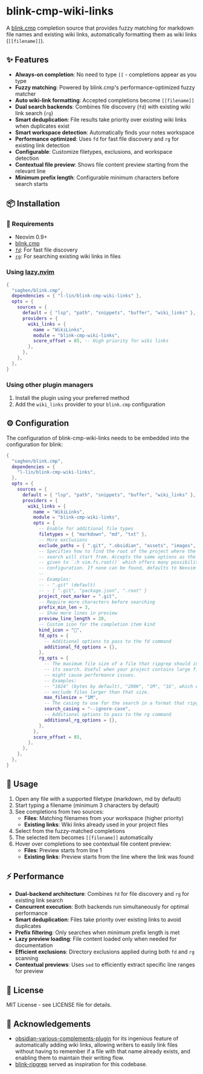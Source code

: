 # blink-cmp-wiki-links

A [blink.cmp](https://github.com/Saghen/blink.cmp) completion source that provides fuzzy matching for markdown file names and existing wiki links, automatically formatting them as wiki links (`[[filename]]`).

## ✨ Features

- **Always-on completion**: No need to type `[[` - completions appear as you type
- **Fuzzy matching**: Powered by blink.cmp's performance-optimized fuzzy matcher
- **Auto wiki-link formatting**: Accepted completions become `[[filename]]`
- **Dual search backends**: Combines file discovery (`fd`) with existing wiki link search (`rg`)
- **Smart deduplication**: File results take priority over existing wiki links when duplicates exist
- **Smart workspace detection**: Automatically finds your notes workspace
- **Performance optimized**: Uses `fd` for fast file discovery and `rg` for existing link detection
- **Configurable**: Customize filetypes, exclusions, and workspace detection
- **Contextual file preview**: Shows file content preview starting from the relevant line
- **Minimum prefix length**: Configurable minimum characters before search starts

## 📦 Installation
### 📝 Requirements

- Neovim 0.9+
- [blink.cmp](https://github.com/Saghen/blink.cmp)
- [`fd`](https://github.com/sharkdp/fd): For fast file discovery
- [`rg`](https://github.com/BurntSushi/ripgrep): For searching existing wiki links in files

### Using [lazy.nvim](https://github.com/folke/lazy.nvim)

```lua
{
  "saghen/blink.cmp",
  dependencies = { "l-lin/blink-cmp-wiki-links" },
  opts = {
    sources = {
      default = { "lsp", "path", "snippets", "buffer", "wiki_links" },
      providers = {
        wiki_links = {
          name = "WikiLinks",
          module = "blink-cmp-wiki-links",
          score_offset = 85, -- High priority for wiki links
        },
      },
    },
  },
}
```

### Using other plugin managers

1. Install the plugin using your preferred method
2. Add the `wiki_links` provider to your `blink.cmp` configuration

## ⚙️ Configuration

The configuration of blink-cmp-wiki-links needs to be embedded into the
configuration for blink:

```lua
{
  "saghen/blink.cmp",
  dependencies = {
    "l-lin/blink-cmp-wiki-links",
  },
  opts = {
    sources = {
      default = { "lsp", "path", "snippets", "buffer", "wiki_links" },
      providers = {
        wiki_links = {
          name = "WikiLinks",
          module = "blink-cmp-wiki-links",
          opts = {
            -- Enable for additional file types
            filetypes = { "markdown", "md", "txt" },
            -- More exclusions
            exclude_paths = { ".git", ".obsidian", "assets", "images", ".trash" },
            -- Specifies how to find the root of the project where the fd
            -- search will start from. Accepts the same options as the marker
            -- given to `:h vim.fs.root()` which offers many possibilities for
            -- configuration. If none can be found, defaults to Neovim's cwd.
            --
            -- Examples:
            -- - ".git" (default)
            -- - { ".git", "package.json", ".root" }
            project_root_marker = ".git",
            -- Require more characters before searching
            prefix_min_len = 3,
            -- Show more lines in preview
            preview_line_length = 20,
            -- Custom icon for the completion item kind
            kind_icon = "",
            fd_opts = {
              -- Additional options to pass to the fd command
              additional_fd_options = {},
            },
            rg_opts = {
              -- The maximum file size of a file that ripgrep should include in
              -- its search. Useful when your project contains large files that
              -- might cause performance issues.
              -- Examples:
              -- "1024" (bytes by default), "200K", "1M", "1G", which will
              -- exclude files larger than that size.
              max_filesize = "1M",
              -- The casing to use for the search in a format that ripgrep accepts.
              search_casing = "--ignore-case",
              -- Additional options to pass to the rg command
              additional_rg_options = {},
            },
          },
          score_offset = 85,
        },
      },
    },
  },
}
```

## 🚀 Usage

1. Open any file with a supported filetype (markdown, md by default)
2. Start typing a filename (minimum 3 characters by default)
3. See completions from two sources:
   - **Files**: Matching filenames from your workspace (higher priority)
   - **Existing links**: Wiki links already used in your project files
4. Select from the fuzzy-matched completions
5. The selected item becomes `[[filename]]` automatically
6. Hover over completions to see contextual file content preview:
   - **Files**: Preview starts from line 1
   - **Existing links**: Preview starts from the line where the link was found

## ⚡ Performance

- **Dual-backend architecture**: Combines `fd` for file discovery and `rg` for existing link search
- **Concurrent execution**: Both backends run simultaneously for optimal performance
- **Smart deduplication**: Files take priority over existing links to avoid duplicates
- **Prefix filtering**: Only searches when minimum prefix length is met
- **Lazy preview loading**: File content loaded only when needed for documentation
- **Efficient exclusions**: Directory exclusions applied during both `fd` and `rg` scanning
- **Contextual previews**: Uses `sed` to efficiently extract specific line ranges for preview

## 📄 License

MIT License - see LICENSE file for details.

## 👏 Acknowledgements

- [obsidian-various-complements-plugin](https://github.com/tadashi-aikawa/obsidian-various-complements-plugin) for its ingenious feature of automatically adding wiki links, allowing writers to easily link files without having to remember if a file with that name already exists, and enabling them to maintain their writing flow.
- [blink-ripgrep](https://github.com/mikavilpas/blink-ripgrep.nvim) served as inspiration for this codebase.
